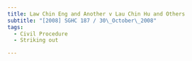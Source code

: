 ```yaml
---
title: Law Chin Eng and Another v Lau Chin Hu and Others 
subtitle: "[2008] SGHC 187 / 30\_October\_2008"
tags:
  - Civil Procedure
  - Striking out

---
```


